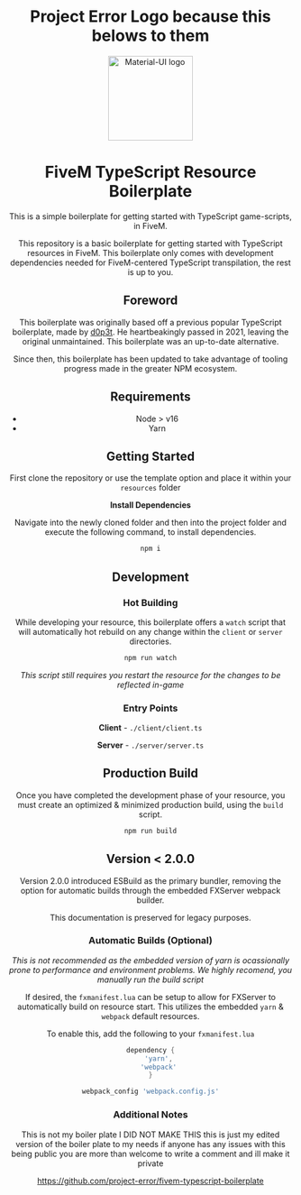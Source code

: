<div align="center">
<h1 align="center"> Project Error Logo because this belows to them </h1>
    <img href="https://projecterror.dev" width="150" src="https://i.tasoagc.dev/c1pD" alt="Material-UI logo" />
</div>
<h1 align="center">FiveM TypeScript Resource Boilerplate</h1>

<div align="center">
This is a simple boilerplate for getting started with TypeScript game-scripts, in FiveM.
</div>

<div align="center">

This repository is a basic boilerplate for getting started
with TypeScript resources in FiveM. This boilerplate only comes with
development dependencies needed for FiveM-centered TypeScript transpilation, the rest
is up to you.

## Foreword

This boilerplate was originally based off a previous popular TypeScript boilerplate,
made by [d0p3t](https://github.com/d0p3t/fivem-ts-boilerplate). He heartbeakingly passed
in 2021, leaving the original unmaintained. This boilerplate was an up-to-date alternative.

Since then, this boilerplate has been updated to take advantage of tooling progress made
in the greater NPM ecosystem.

## Requirements
* Node > v16
* Yarn

## Getting Started

First clone the repository or use the template option
and place it within your `resources` folder

**Install Dependencies**

Navigate into the newly cloned folder and then into the project folder and execute
the following command, to install dependencies.

```sh
npm i
```

## Development

### Hot Building

While developing your resource, this boilerplate offers
a `watch` script that will automatically hot rebuild on any
change within the `client` or `server` directories.

```sh
npm run watch
```
*This script still requires you restart the resource for the
changes to be reflected in-game*

### Entry Points
**Client** - `./client/client.ts`

**Server** - `./server/server.ts`

## Production Build
Once you have completed the development phase of your resource,
you must create an optimized & minimized production build, using
the `build` script.

```sh
npm run build
```

## Version < 2.0.0

Version 2.0.0 introduced ESBuild as the primary bundler, removing
the option for automatic builds through the embedded FXServer webpack builder.

This documentation is preserved for legacy purposes.

### Automatic Builds (Optional)

*This is not recommended as the embedded version of yarn is
ocassionally prone to performance and environment problems. We
highly recomend, you manually run the build script*

If desired, the `fxmanifest.lua` can be setup to allow for
FXServer to automatically build on resource start. This utilizes
the embedded `yarn` & `webpack` default resources.

To enable this, add the following to your `fxmanifest.lua`

```lua
dependency {
    'yarn',
    'webpack'
}

webpack_config 'webpack.config.js'
```

### Additional Notes

This is not my boiler plate I DID NOT MAKE THIS this is just my edited version of the boiler plate to my needs if anyone has any issues with this being public you are more than welcome to write a comment and ill make it private

https://github.com/project-error/fivem-typescript-boilerplate

